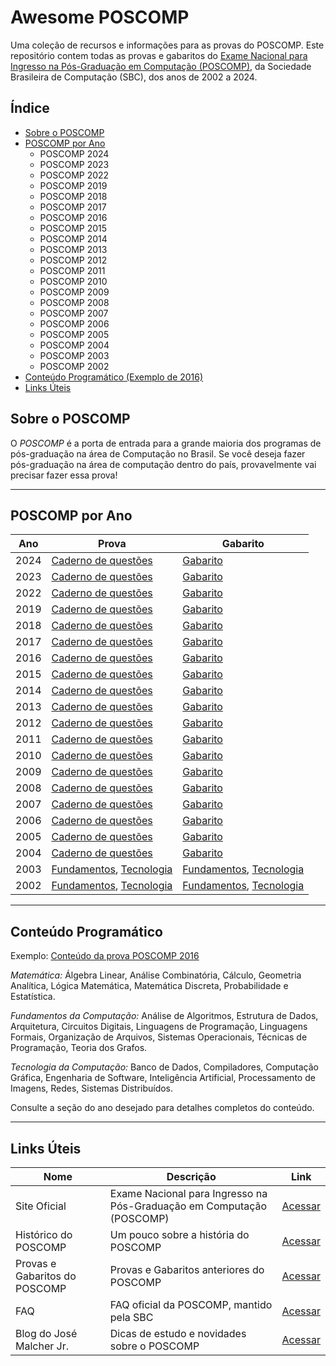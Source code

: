 # Awesome POSCOMP

Uma coleção de recursos e informações para as provas do POSCOMP. Este repositório contem todas as provas e gabaritos do [Exame Nacional para Ingresso na Pós-Graduação em Computação (POSCOMP)]((http://www.sbc.org.br/educacao/poscomp)), da Sociedade Brasileira de Computação (SBC), dos anos de 2002 a 2024. 

## Índice

- [Sobre o POSCOMP](#sobre-o-poscomp)
- [POSCOMP por Ano](#poscomp-por-ano)
    - POSCOMP 2024
    - POSCOMP 2023
    - POSCOMP 2022
    - POSCOMP 2019
    - POSCOMP 2018
    - POSCOMP 2017
    - POSCOMP 2016
    - POSCOMP 2015
    - POSCOMP 2014
    - POSCOMP 2013
    - POSCOMP 2012
    - POSCOMP 2011
    - POSCOMP 2010
    - POSCOMP 2009
    - POSCOMP 2008
    - POSCOMP 2007
    - POSCOMP 2006
    - POSCOMP 2005
    - POSCOMP 2004
    - POSCOMP 2003
    - POSCOMP 2002
- [Conteúdo Programático (Exemplo de 2016)](#conteúdo-programático)
- [Links Úteis](#links-úteis)

## Sobre o POSCOMP

O *POSCOMP* é a porta de entrada para a grande maioria dos programas de pós-graduação na área de Computação no Brasil. Se você deseja fazer pós-graduação na área de computação dentro do país, provavelmente vai precisar fazer essa prova!

---

## POSCOMP por Ano

| Ano   | Prova | Gabarito |
|-------|-------|----------|
| 2024  | [Caderno de questões](poscomp/2024/poscomp_caderno_prova_2024.pdf) | [Gabarito](poscomp/2024/poscomp_prova_gabarito_2024.pdf) |
| 2023  | [Caderno de questões](poscomp/2023/poscomp_caderno_prova_2023.pdf) | [Gabarito](poscomp/2023/poscomp_gabarito_2023.pdf) |
| 2022  | [Caderno de questões](poscomp/2022/poscomp_prova_2022.pdf) | [Gabarito](poscomp/2022/poscomp_gabarito_2022.pdf) |
| 2019  | [Caderno de questões](https://www.sbc.org.br/documentos-da-sbc/summary/212-2019/1246-prova-2019) | [Gabarito](https://www.sbc.org.br/documentos-da-sbc/summary/212-2019/1247-gabarito-2019) |
| 2018  | [Caderno de questões](https://www.sbc.org.br/documentos-da-sbc/summary/202-2018/1203-prova-2018) | [Gabarito](https://www.sbc.org.br/documentos-da-sbc/summary/202-2018/1202-gabarito-2018) |
| 2017  | [Caderno de questões](https://www.sbc.org.br/documentos-da-sbc/summary/201-2017/1178-prova-2017) | [Gabarito](https://www.sbc.org.br/documentos-da-sbc/summary/201-2017/1179-gabarito-2017) |
| 2016  | [Caderno de questões](https://www.sbc.org.br/documentos-da-sbc/summary/194-2016/1045-prova-2016) | [Gabarito](https://www.sbc.org.br/documentos-da-sbc/summary/194-2016/1044-gabarito-2016) |
| 2015  | [Caderno de questões](http://www.vestibular.ufg.br/2015/poscomp/sistema/prova_gabarito/CADERNO_QUESTOES_PROVA_OBJETIVA.pdf) | [Gabarito](http://vestibular.ufg.br/2015/poscomp/sistema/prova_gabarito/GABARITO_PROVA_OBJETIVA.pdf) |
| 2014  | [Caderno de questões](http://www.sbc.org.br/documentos-da-sbc/summary/181-2014/957-cadernodequestoes-ano2014) | [Gabarito](http://www.sbc.org.br/documentos-da-sbc/summary/181-2014/956-gabarito-ano2014) |
| 2013  | [Caderno de questões](http://www.sbc.org.br/documentos-da-sbc/summary/180-2013/955-cadernodequestoes-ano2013) | [Gabarito](http://www.sbc.org.br/documentos-da-sbc/summary/180-2013/954-gabarito-ano2013) |
| 2012  | [Caderno de questões](http://www.sbc.org.br/documentos-da-sbc/summary/179-2012/953-cadernodequestoes-ano2012) | [Gabarito](http://www.sbc.org.br/documentos-da-sbc/summary/179-2012/952-gabarito-ano2012) |
| 2011  | [Caderno de questões](http://www.sbc.org.br/documentos-da-sbc/summary/157-2011/851-cadernodequestes-ano2011) | [Gabarito](http://www.sbc.org.br/documentos-da-sbc/summary/157-2011/850-gabarito-ano2011) |
| 2010  | [Caderno de questões](http://www.sbc.org.br/documentos-da-sbc/summary/160-2010/859-cadernodequestes-ano2010) | [Gabarito](http://www.sbc.org.br/documentos-da-sbc/summary/160-2010/858-gabarito-ano2010) |
| 2009  | [Caderno de questões](http://www.sbc.org.br/documentos-da-sbc/summary/155-2009/847-cadernodequestes-ano2009) | [Gabarito](http://www.sbc.org.br/documentos-da-sbc/summary/155-2009/846-gabarito-ano2009) |
| 2008  | [Caderno de questões](http://www.sbc.org.br/documentos-da-sbc/summary/154-2008/845-cadernodequestes-ano2008) | [Gabarito](http://www.sbc.org.br/documentos-da-sbc/summary/154-2008/844-gabarito-ano2008) |
| 2007  | [Caderno de questões](http://www.sbc.org.br/documentos-da-sbc/summary/163-2007/866-cadernodequestes-ano2007) | [Gabarito](http://www.sbc.org.br/documentos-da-sbc/summary/163-2007/867-gabarito-ano2007) |
| 2006  | [Caderno de questões](http://www.sbc.org.br/documentos-da-sbc/summary/159-2006/857-cadernodequestes-ano2006) | [Gabarito](http://www.sbc.org.br/documentos-da-sbc/summary/159-2006/856-gabarito-ano2006) |
| 2005  | [Caderno de questões](http://www.sbc.org.br/documentos-da-sbc/summary/161-2005/861-cadernodequestes-ano2005) | [Gabarito](http://www.sbc.org.br/documentos-da-sbc/summary/161-2005/860-gabarito-ano2005) |
| 2004  | [Caderno de questões](http://www.sbc.org.br/documentos-da-sbc/summary/156-2004/849-cadernodequestes-ano2004) | [Gabarito](http://www.sbc.org.br/documentos-da-sbc/summary/156-2004/848-gabarito-ano2004) |
| 2003  | [Fundamentos](http://www.sbc.org.br/documentos-da-sbc/summary/162-2003/862-questesdefundamentos-ano2003), [Tecnologia](http://www.sbc.org.br/documentos-da-sbc/summary/162-2003/863-questesdetecnologia-ano2003) | [Fundamentos](http://www.sbc.org.br/documentos-da-sbc/summary/162-2003/865-gabaritotecnologia-ano2003), [Tecnologia](http://www.sbc.org.br/documentos-da-sbc/summary/162-2003/864-gabaritoano2003) |
| 2002  | [Fundamentos](http://www.sbc.org.br/documentos-da-sbc/summary/158-2002/853-questesdefundamentos-ano2002), [Tecnologia](http://www.sbc.org.br/documentos-da-sbc/summary/158-2002/852-questesdetecnologia-ano2002) | [Fundamentos](http://www.sbc.org.br/documentos-da-sbc/summary/158-2002/855-gabaritofundamentos-ano2002), [Tecnologia](http://www.sbc.org.br/documentos-da-sbc/summary/158-2002/854-gabaritotecnologia-ano2002) |

---

## Conteúdo Programático

Exemplo: [Conteúdo da prova POSCOMP 2016](#poscomp-2016)

*Matemática:* Álgebra Linear, Análise Combinatória, Cálculo, Geometria Analítica, Lógica Matemática, Matemática Discreta, Probabilidade e Estatística.

*Fundamentos da Computação:* Análise de Algoritmos, Estrutura de Dados, Arquitetura, Circuitos Digitais, Linguagens de Programação, Linguagens Formais, Organização de Arquivos, Sistemas Operacionais, Técnicas de Programação, Teoria dos Grafos.

*Tecnologia da Computação:* Banco de Dados, Compiladores, Computação Gráfica, Engenharia de Software, Inteligência Artificial, Processamento de Imagens, Redes, Sistemas Distribuídos.

Consulte a seção do ano desejado para detalhes completos do conteúdo.

---

## Links Úteis

| Nome | Descrição | Link |
|------|-----------|------|    
| Site Oficial | Exame Nacional para Ingresso na Pós-Graduação em Computação (POSCOMP) | [Acessar](https://www.sbc.org.br/educacao/poscomp)|
| Histórico do POSCOMP | Um pouco sobre a história do POSCOMP | [Acessar](https://www.sbc.org.br/educacao/poscomp/2118-o-historico-do-poscomp) |
| Provas e Gabaritos do POSCOMP | Provas e Gabaritos anteriores do POSCOMP| [Acessar](https://www.sbc.org.br/documentos-da-sbc/category/153-provas-e-gabaritos-do-poscomp) |
| FAQ | FAQ oficial da POSCOMP, mantido pela SBC | [Acessar](http://www.sbc.org.br/noticias/10-slideshow-noticias/1971-faq-do-poscomp) |
| Blog do José Malcher Jr. | Dicas de estudo e novidades sobre o POSCOMP | [Acessar](http://josemalcher.net/) |
